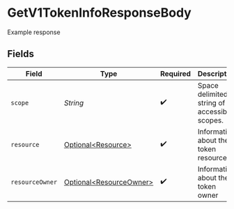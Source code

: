 # GetV1TokenInfoResponseBody

Example response


## Fields

| Field                                                                | Type                                                                 | Required                                                             | Description                                                          |
| -------------------------------------------------------------------- | -------------------------------------------------------------------- | -------------------------------------------------------------------- | -------------------------------------------------------------------- |
| `scope`                                                              | *String*                                                             | :heavy_check_mark:                                                   | Space delimited string of accessible scopes.                         |
| `resource`                                                           | [Optional\<Resource>](../../models/operations/Resource.md)           | :heavy_check_mark:                                                   | Information about the token resource.                                |
| `resourceOwner`                                                      | [Optional\<ResourceOwner>](../../models/operations/ResourceOwner.md) | :heavy_check_mark:                                                   | Information about the token owner                                    |